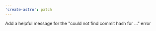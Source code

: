 ```yaml
---
'create-astro': patch
---
```


Add a helpful message for the "could not find commit hash for ..." error
